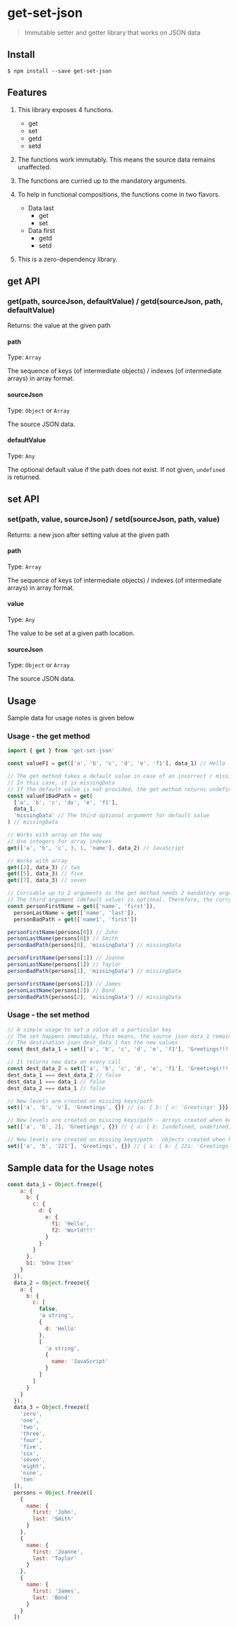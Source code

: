 # get-set-json

> Immutable setter and getter library that works on JSON data

## Install

```
$ npm install --save get-set-json
```

## Features

1. This library exposes 4 functions.

   - get
   - set
   - getd
   - setd

1. The functions work immutably. This means the source data remains unaffected.

1. The functions are curried up to the mandatory arguments.

1. To help in functional compositions, the functions come in two flavors.

   - Data last
     - get
     - set
   - Data first
     - getd
     - setd

1. This is a zero-dependency library.

## get API

### get(path, sourceJson, defaultValue) / getd(sourceJson, path, defaultValue)

Returns: the value at the given path

#### path

Type: `Array`

The sequence of keys (of intermediate objects) / indexes (of intermediate arrays) in array format.

#### sourceJson

Type: `Object` or `Array`

The source JSON data.

#### defaultValue

Type: `Any`

The optional default value if the path does not exist. If not given, `undefined` is returned.

## set API

### set(path, value, sourceJson) / setd(sourceJson, path, value)

Returns: a new json after setting value at the given path

#### path

Type: `Array`

The sequence of keys (of intermediate objects) / indexes (of intermediate arrays) in array format.

#### value

Type: `Any`

The value to be set at a given path location.

#### sourceJson

Type: `Object` or `Array`

The source JSON data.

## Usage

Sample data for usage notes is given below

### Usage - the get method

```js
import { get } from 'get-set-json'

const valueF1 = get(['a', 'b', 'c', 'd', 'e', 'f1'], data_1) // Hello

// The get method takes a default value in case of an incorrect / missing path
// In this case, it is missingData
// If the default value is not provided, the get method returns undefined
const valueF1BadPath = get(
  ['a', 'b', 'c', 'dx', 'e', 'f1'],
  data_1,
  'missingData' // The third optional argument for default value
) // missingData

// Works with array on the way
// Use integers for array indexes
get(['a', 'b', 'c', 3, 1, 'name'], data_2) // JavaScript

// Works with array
get([2], data_3) // two
get([5], data_3) // five
get([7], data_3) // seven

// Curriable up to 2 arguments as the get method needs 2 mandatory arguments.
// The third argument (default value) is optional. Therefore, the currying does not wait for the third argument.
const personFirstName = get(['name', 'first']),
  personLastName = get(['name', 'last']),
  personBadPath = get(['name1', 'first'])

personFirstName(persons[0]) // John
personLastName(persons[0]) // Smith
personBadPath(persons[0], 'missingData') // missingData

personFirstName(persons[1]) // Joanne
personLastName(persons[1]) // Taylor
personBadPath(persons[1], 'missingData') // missingData

personFirstName(persons[2]) // James
personLastName(persons[2]) // Bond
personBadPath(persons[2], 'missingData') // missingData
```

### Usage - the set method

```js
// A simple usage to set a value at a particular key
// The set happens immutably, this means, the source json data_1 remains unaffected
// The destination json dest_data_1 has the new values
const dest_data_1 = set(['a', 'b', 'c', 'd', 'e', 'f1'], 'Greetings!!!', data_1)

// It returns new data on every call
const dest_data_2 = set(['a', 'b', 'c', 'd', 'e', 'f1'], 'Greetings!!!', data_1)
dest_data_1 === dest_data_2 // false
dest_data_1 === data_1 // false
dest_data_2 === data_1 // false

// New levels are created on missing keys/path
set(['a', 'b', 'c'], 'Greetings', {}) // {a: { b: { c: 'Greetings' }}}

// New levels are created on missing keys/path - arrays created when key is an integer
set(['a', 'b', 2], 'Greetings', {}) // { a: { b: [undefined, undefined, 'Greetings'] }}

// New levels are created on missing keys/path - objects created when key is a string
set(['a', 'b', '221'], 'Greetings', {}) // { a: { b: { 221: 'Greetings' }}}
```

## Sample data for the Usage notes

```js
const data_1 = Object.freeze({
    a: {
      b: {
        c: {
          d: {
            e: {
              f1: 'Hello',
              f2: 'World!!!'
            }
          }
        }
      },
      b1: 'bOne Item'
    }
  }),
  data_2 = Object.freeze({
    a: {
      b: {
        c: [
          false,
          'a string',
          {
            d: 'Hello'
          },
          [
            'a string',
            {
              name: 'JavaScript'
            }
          ]
        ]
      }
    }
  }),
  data_3 = Object.freeze([
    'zero',
    'one',
    'two',
    'three',
    'four',
    'five',
    'six',
    'seven',
    'eight',
    'nine',
    'ten'
  ]),
  persons = Object.freeze([
    {
      name: {
        first: 'John',
        last: 'Smith'
      }
    },
    {
      name: {
        first: 'Joanne',
        last: 'Taylor'
      }
    },
    {
      name: {
        first: 'James',
        last: 'Bond'
      }
    }
  ])
```
